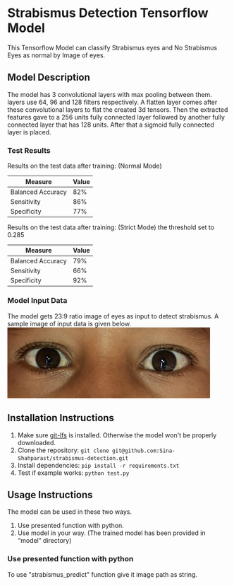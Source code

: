 # Strabismus Detection Tensorflow Model

This Tensorflow Model can classify Strabismus eyes and No Strabismus Eyes as normal by Image of eyes.

## Model Description

The model has 3 convolutional layers with max pooling between them. layers use 64, 96 and 128 filters respectively. A flatten layer comes after these convolutional layers to flat the created 3d tensors. Then the extracted features gave to a 256 units fully connected layer followed by another fully connected layer that has 128 units. After that a sigmoid fully connected layer is placed.

### Test Results

Results on the test data after training: (Normal Mode)

| Measure           | Value |
| ----------------- | ----- |
| Balanced Accuracy | 82%   |
| Sensitivity       | 86%   |
| Specificity       | 77%   |

Results on the test data after training: (Strict Mode) the threshold set to 0.285

| Measure           | Value |
| ----------------- | ----- |
| Balanced Accuracy | 79%   |
| Sensitivity       | 66%   |
| Specificity       | 92%   |

### Model Input Data

The model gets 23:9 ratio image of eyes as input to detect strabismus. A sample image of input data is given below.
![Sample Image](./example/normal.jpg)

## Installation Instructions

1. Make sure [git-lfs](https://git-lfs.com/) is installed. Otherwise the model won't be properly downloaded.
1. Clone the repository: `git clone git@github.com:Sina-Shahparast/strabismus-detection.git`
1. Install dependencies: `pip install -r requirements.txt`
1. Test if example works: `python test.py`

## Usage Instructions

The model can be used in these two ways.

1. Use presented function with python.
2. Use model in your way. (The trained model has been provided in “model” directory)

### Use presented function with python

To use "strabismus_predict" function give it image path as string.
